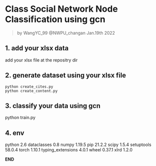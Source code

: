 # Class Social Network Node Classification using gcn
> by WangYC_99
> @NWPU_changan Jan.19th 2022

## 1. add your xlsx data

add your xlsx file at the repositry dir

## 2. generate dataset using your xlsx file
```
python create_cites.py
python create_content.py
```

## 3. classify  your data using gcn
python train.py

## 4. env
python            2.6
dataclasses       0.8
numpy             1.19.5
pip               21.2.2
scipy             1.5.4
setuptools        58.0.4
torch             1.10.1
typing_extensions 4.0.1
wheel             0.37.1
xlrd              1.2.0

**END**